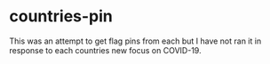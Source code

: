 # countries-pin
This was an attempt to get flag pins from each but I have not ran it in response to each countries new focus on COVID-19.
